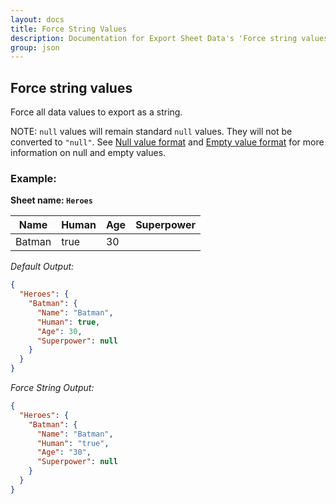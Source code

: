 ```yaml
---
layout: docs
title: Force String Values
description: Documentation for Export Sheet Data's 'Force string values' option.
group: json
---
```


Force string values
-------------------
Force all data values to export as a string.

NOTE: `null` values will remain standard `null` values. They will not be converted to `"null"`. See [Null value format](nullvalueformat.md) and [Empty value format](emptyvalueformat.md) for more information on null and empty values.

### Example: ###

**Sheet name: `Heroes`**

Name | Human | Age | Superpower
---- | ----- | --- | ----------
Batman | true | 30 | 

*Default Output:*
```json
{
  "Heroes": {
    "Batman": {
      "Name": "Batman",
      "Human": true,
      "Age": 30,
      "Superpower": null
    }
  }
}
```

*Force String Output:*
```json
{
  "Heroes": {
    "Batman": {
      "Name": "Batman",
      "Human": "true",
      "Age": "30",
      "Superpower": null
    }
  }
}
```

